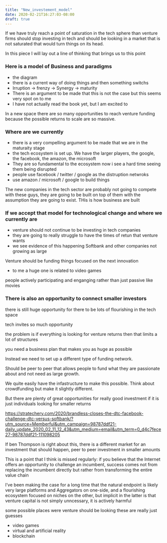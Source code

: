 ```yaml
---
title: "New_investement_model"
date: 2020-02-21T16:27:03-08:00
draft: true
---
```


If we have truly reach a point of saturation in the tech sphere than venture firms should stop investing in tech and should be looking in a market that is not saturated that would turn things on its head.

In this piece I will lay out a line of thinking that brings us to this point

### Here is a model of Business and paradigms

- the diagram
- there is a current way of doing things and then something switchs 
- Irruption -> frenzy -> Synergy -> maturity
- There is an argument to be made that this is not the case but this seems very spot on to me 
- I have not actually read the book yet, but I am excited to

In a new space there are so many opportunities to reach venture funding because the possible returns to scale are so massive.

### Where are we currently 

- there is a very compelling argument to be made that we are in the maturaity stage 
- the tech ecosystem is set up. We have the larger players, the google, the facebook, the amazon, the microsoft
- They are so fundamental to the ecosystem now i see a hard time seeing them being disrupted
- people use facebook / twitter / google as the distruption netwroks 
- use amazon / microsoft / google to build things

The new companies in the tech sector are probably not going to compete with these guys, they are going to be built on top of them with the assumption they are going to exist. THis is how business are built

### If we accept that model for technological change and where we currently are 

- venture should not continue to be investing in tech companies 
- they are going to really struggle to have the times of retun that venture wants
- we see evidence of this happening Softbank and other companies not growing as large

Venture should be funding things focused on the next innovation
- to me a huge one is related to video games

people actively participating and enganging rather than just passive like movies

### There is also an opportunity to connect smaller investors 

there is still huge opportunity for there to be lots of flourishing in the tech space

tech invites so much opportunity 

the problem is if everything is looking for venture returns then that limits a lot of structures 

you need a business plan that makes you as huge as possible

Instead we need to set up a different type of funding network. 

Should be peer to peer that allows people to fund what they are passionate about and not need as large growth.

We quite easily have the infastructure to make this possible. Think about crowdfunding but make it slightly different. 







But there are plenty of great opportunities for really good investment if it is just individuals looking for smaller returns

https://stratechery.com/2020/brandless-closes-the-dtc-facebook-challenge-dtc-versus-softbank/?utm_source=Memberful&utm_campaign=98787ddf21-daily_update_2020_02_11_12_43&utm_medium=email&utm_term=0_d4c7fece27-98787ddf21-111098205

If ben Thompson is right about this, there is a different market for an investment that should happen, peer to peer investment in smaller amounts

This is a point that I think is missed regularly: if you believe that the Internet offers an opportunity to challenge an incumbent, success comes not from replacing the incumbent directly but rather from transforming the entire value chain

I’ve been making the case for a long time that the natural endpoint is likely very large platforms and Aggregators on one-side, and a flourishing ecosystem focused on niches on the other, but implicit in the latter is that venture capital is not simply unncessary, it is actively harmful


some possible places were venture should be looking these are really just guesses 
  - video games
  - virtual and artificial reality
  - blockchain